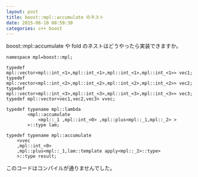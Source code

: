```yaml
---
layout: post
title: boost::mpl::accumulate のネスト
date: 2015-06-10 08:59:30
categories: c++ boost
---
```

<!-- {% raw %} -->
<p>boost::mpl::accumulate や fold のネストはどうやったら実装できますか。</p>

<pre><code>namespace mpl=boost::mpl;

typedef mpl::vector&lt;mpl::int_&lt;1&gt;,mpl::int_&lt;1&gt;,mpl::int_&lt;1&gt;,mpl::int_&lt;1&gt;&gt; vec1;
typedef mpl::vector&lt;mpl::int_&lt;2&gt;,mpl::int_&lt;2&gt;,mpl::int_&lt;2&gt;,mpl::int_&lt;2&gt;&gt; vec2;
typedef mpl::vector&lt;mpl::int_&lt;3&gt;,mpl::int_&lt;3&gt;,mpl::int_&lt;3&gt;,mpl::int_&lt;3&gt;&gt; vec3;
typedef mpl::vector&lt;vec1,vec2,vec3&gt; vvec;

typedef typename mpl::lambda
        &lt;mpl::accumulate
            &lt;mpl::_1 ,mpl::int_&lt;0&gt; ,mpl::plus&lt;mpl::_1,mpl::_2&gt; &gt;
        &gt;::type lam;

typedef typename mpl::accumulate
    &lt;vvec
    ,mpl::int_&lt;0&gt;
    ,mpl::plus&lt;mpl::_1,lam::template apply&lt;mpl::_2&gt;::type&gt;
    &gt;::type result;
</code></pre>

<p>このコードはコンパイルが通りませんでした。</p>
<!-- {% endraw %} -->
